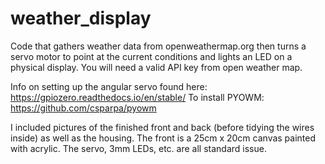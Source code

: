 # weather_display
Code that gathers weather data from openweathermap.org then turns a servo motor to point at the
current conditions and lights an LED on a physical display. You will need a valid API key from
open weather map. 

Info on setting up the angular servo found here: https://gpiozero.readthedocs.io/en/stable/
To install PYOWM: https://github.com/csparpa/pyowm

I included pictures of the finished front and back (before tidying the wires inside) as well as
the housing. The front is a 25cm x 20cm canvas painted with acrylic. The servo, 3mm LEDs, etc. are
all standard issue. 
